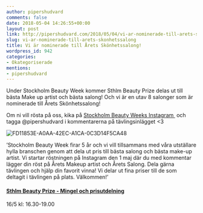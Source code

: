 ```yaml
---
author: pipershudvard
comments: false
date: 2018-05-04 14:26:55+00:00
layout: post
link: http://pipershudvard.com/2018/05/04/vi-ar-nominerade-till-arets-skonhetssalong/
slug: vi-ar-nominerade-till-arets-skonhetssalong
title: Vi är nominerade till Årets Skönhetssalong!
wordpress_id: 942
categories:
- Okategoriserade
mentions:
- pipershudvard
---
```


Under Stockholm Beauty Week kommer Sthlm Beauty Prize delas ut till bästa Make up artist och bästa salong! Och vi är en utav 8 salonger som är nominerade till Årets Skönhetssalong!

Om ni vill rösta på oss, kika på [Stockholm Beauty Weeks Instagram ](https://instagram.com/p/BiVETEyH1KZ/) och tagga @pipershudvard i kommentarerna på tävlingsinlägget <3

![FD11853E-A0AA-42EC-A1CA-0C3D14F5CA48](https://pipershudvard.files.wordpress.com/2018/04/fd11853e-a0aa-42ec-a1ca-0c3d14f5ca48.jpeg?w=368)

’Stockholm Beauty Week firar 5 år och vi vill tillsammans med våra utställare hylla branschen genom att dela ut pris till bästa salong och bästa make-up artist. Vi startar röstningen på Instagram den 1 maj där du med kommentar lägger din röst på Årets Makeup artist och Årets Salong. Dela gärna tävlingen och hjälp din favorit vinna! Vi delar ut fina priser till de som deltagit i tävlingen på plats. Välkommen!’


#### [Sthlm Beauty Prize - Mingel och prisutdelning](http://stockholmbeautyweek.se/program/)


16/5 kl: 16.30-19.00
